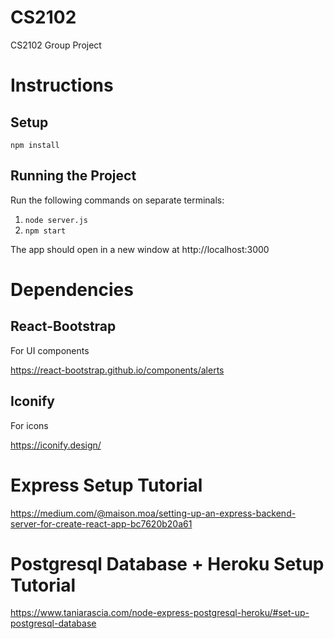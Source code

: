 # CS2102

CS2102 Group Project

# Instructions

## Setup

`npm install`

## Running the Project

Run the following commands on separate terminals:

1. `node server.js`
2. `npm start`

The app should open in a new window at http://localhost:3000

# Dependencies

## React-Bootstrap

For UI components

https://react-bootstrap.github.io/components/alerts

## Iconify

For icons

https://iconify.design/

# Express Setup Tutorial

https://medium.com/@maison.moa/setting-up-an-express-backend-server-for-create-react-app-bc7620b20a61

# Postgresql Database + Heroku Setup Tutorial

https://www.taniarascia.com/node-express-postgresql-heroku/#set-up-postgresql-database

